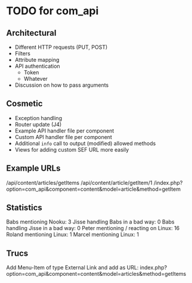 # TODO for com_api

## Architectural
- Different HTTP requests (PUT, POST)
- Filters
- Attribute mapping
- API authentication
    - Token
    - Whatever
- Discussion on how to pass arguments

## Cosmetic
- Exception handling
- Router update (J4)
- Example API handler file per component
- Custom API handler file per component
- Additional `info` call to output (modified) allowed methods
- Views for adding custom SEF URL more easily

## Example URLs
/api/content/articles/getItems
/api/content/article/getItem/1
/index.php?option=com_api&component=content&model=article&method=getItem

## Statistics
Babs mentioning Nooku: 3
Jisse handling Babs in a bad way: 0
Babs handling Jisse in a bad way: 0
Peter mentioning / reacting on Linux: 16
Roland mentioning Linux: 1
Marcel mentioning Linux: 1

## Trucs
Add Menu-Item of type External Link and add as URL:
index.php?option=com_api&component=content&model=articles&method=getItems